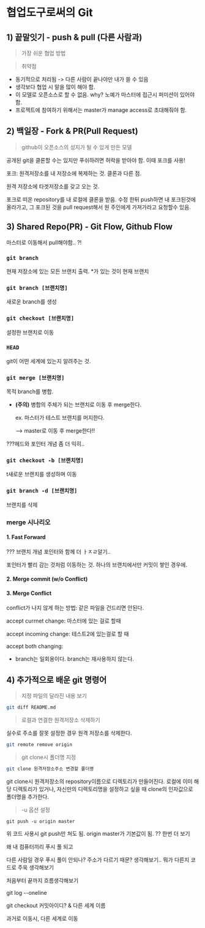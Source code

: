 # 협업도구로써의 Git

## 1) 끝말잇기 - push & pull (다른 사람과)

> 가장 쉬운 협업 방법

> 취약점 

- 동기적으로 처리됨 -> 다른 사람이 끝나야만 내가 쓸 수 있음
- 생각보다 협업 시 말을 많이 해야 함.
- 이 모델로 오픈소스로 할 수 없음. why? 노예가 마스터에 접근시 퍼미션이 있어야 함. 
- 프로젝트에 참여하기 위해서는 master가 manage access로 초대해줘야 함.



## 2) 백일장 - Fork & PR(Pull Request)

> github이 오픈소스의 성지가 될 수 있게 만든 모델

공개된 git을 클론할 수는 있지만 푸쉬하려면 허락을 받아야 함. 이때 포크를 사용!



포크: 원격저장소를 내 저장소에 복제하는 것. 클론과 다른 점. 

원격 저장소에 타겟저장소를 갖고 오는 것. 

포크로 떠온 repository를 내 로컬에 클론을 받음. 수정 한뒤 push하면 내 포크된것에 올라가고, 그 포크된 것을 pull request해서 원 주인에게 가져가라고 요청할수 있음.

## 3) Shared Repo(PR) - Git Flow, Github Flow



마스터로 이동해서 pull해야함.. ?!





### `git branch`

현재 저장소에 있는 모든 브랜치 출력. *가 있는 것이 현재 브랜치

### `git branch [브랜치명]`

새로운 branch를 생성

### `git checkout [브랜치명]`

설정한 브랜치로 이동

### `HEAD`

git이 어떤 세계에 있는지 알려주는 것.

### `git merge [브랜치명]`

목적 branch를 병합.

- **(주의)** 병합의 주체가 되는 브랜치로 이동 후 merge한다.

  ex. 마스터가 테스트 브랜치를 머지한다.

   --> master로 이동 후 merge한다!!

???헤드와 포인터 개념 좀 더 익히..

### `git checkout -b [브랜치명]`

t새로운 브랜치를 생성하며 이동

### `git branch -d [브랜치명]`

브랜치를 삭제



### merge 시나리오

#### 1. Fast Forward

??? 브랜치 개념 포인터와 함께 더 ㅏㅈㄹ알기..

포인터가 빨리 감는 것처럼 이동하는 것. 하나의 브랜치에서만 커밋이 쌓인 경우에. 

#### 2. Merge commit (w/o Conflict)

#### 3. Merge Conflict

conflict가 나지 않게 하는 방법: 같은 파일을 건드리면 안된다.

accept currnet change: 마스터에 있는 걸로 할때

accept incoming change: 테스트2에 있는걸로 할 때

accept both changing: 

- branch는 일회용이다. branch는 재사용하지 않는다.

## 4) 추가적으로 배운 git 명령어

>  지정 파일의 달라진 내용 보기

```bash
git diff README.md
```



> 로컬과 연결한 원격저장소 삭제하기

실수로 주소를 잘못 설정한 경우 원격 저장소를 삭제한다.

```bash
git remote remove origin
```



> git clone시 폴더명 지정

```bash
git clone 원격저장소주소 변경할 폴더명
```

git clone시 원격저장소의 repository이름으로 디렉토리가 만들어진다. 로컬에 이미 해당 디렉토리가 있거나, 자신만의 디렉토리명을 설정하고 싶을 때 clone의 인자값으로 폴더명을 추가한다.



> -u 옵션 설정

```
git push -u origin master 
```

위 코드 사용시 git push만 쳐도 됨. origin master가 기본값이 됨. ?? 한번 더 보기







왜 내 컴퓨터끼리 푸시 풀 되고 

다른 사람일 경우 푸시 풀이 안되나? 주소가 다르기 때문? 생각해보기.. 뭐가 다른지 코드로 주욱 생각해보기

처음부터 끝까지 흐름생각해보기

git log --oneline

git checkout 커밋아이디? & 다른 세계 이름

과거로 이동시, 다른 세계로 이동